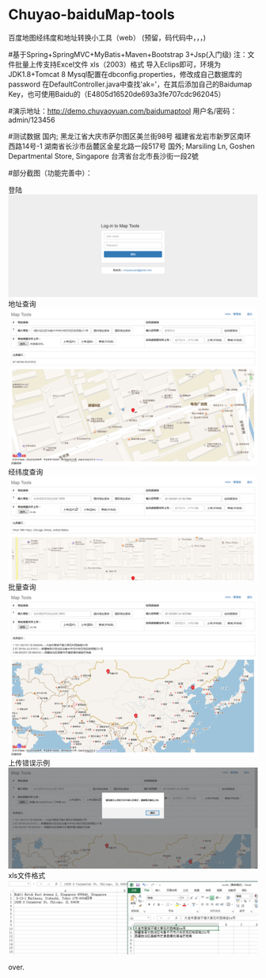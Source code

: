 # Chuyao-baiduMap-tools
百度地图经纬度和地址转换小工具（web）
(预留，码代码中，，，)

#基于Spring+SpringMVC+MyBatis+Maven+Bootstrap 3+Jsp(入门级)
注：文件批量上传支持Excel文件 xls（2003）格式
导入Eclips即可，环境为JDK1.8+Tomcat 8
Mysql配置在dbconfig.properties，修改成自己数据库的password
在DefaultController.java中查找'ak='，在其后添加自己的Baidumap Key，也可使用Baidu的（E4805d16520de693a3fe707cdc962045）

#演示地址：http://demo.chuyaoyuan.com/baidumaptool
用户名/密码：admin/123456

#测试数据
国内;
黑龙江省大庆市萨尔图区美兰街98号
福建省龙岩市新罗区南环西路14号-1
湖南省长沙市岳麓区金星北路一段517号
国外;
Marsiling Ln, Goshen Departmental Store, Singapore 
台湾省台北市長沙街一段2號

#部分截图（功能完善中）：

登陆
![login](https://raw.githubusercontent.com/Chuyaoyuan/Chuyao-baiduMap-tools/master/pic/login.png)
地址查询
![address](https://raw.githubusercontent.com/Chuyaoyuan/Chuyao-baiduMap-tools/master/pic/address.png)
经纬度查询
![lonlat](https://raw.githubusercontent.com/Chuyaoyuan/Chuyao-baiduMap-tools/master/pic/%E7%BB%8F%E7%BA%AC%E5%BA%A6.png)
批量查询
![long](https://raw.githubusercontent.com/Chuyaoyuan/Chuyao-baiduMap-tools/master/pic/file.png)
上传错误示例
![error](https://raw.githubusercontent.com/Chuyaoyuan/Chuyao-baiduMap-tools/master/pic/%E9%94%99%E8%AF%AF2.png)
xls文件格式
![error](https://raw.githubusercontent.com/Chuyaoyuan/Chuyao-baiduMap-tools/master/pic/%E6%96%87%E4%BB%B6.png)

over.
